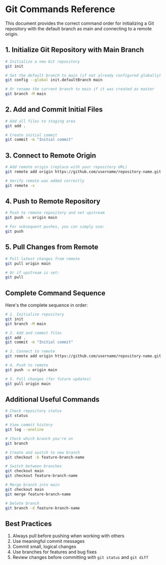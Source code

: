 # Git Commands Reference

This document provides the correct command order for initializing a Git repository with the default branch as main and connecting to a remote origin.

## 1. Initialize Git Repository with Main Branch

```bash
# Initialize a new Git repository
git init

# Set the default branch to main (if not already configured globally)
git config --global init.defaultBranch main

# Or rename the current branch to main if it was created as master
git branch -M main
```

## 2. Add and Commit Initial Files

```bash
# Add all files to staging area
git add .

# Create initial commit
git commit -m "Initial commit"
```

## 3. Connect to Remote Origin

```bash
# Add remote origin (replace with your repository URL)
git remote add origin https://github.com/username/repository-name.git

# Verify remote was added correctly
git remote -v
```

## 4. Push to Remote Repository

```bash
# Push to remote repository and set upstream
git push -u origin main

# For subsequent pushes, you can simply use:
git push
```

## 5. Pull Changes from Remote

```bash
# Pull latest changes from remote
git pull origin main

# Or if upstream is set:
git pull
```

## Complete Command Sequence

Here's the complete sequence in order:

```bash
# 1. Initialize repository
git init
git branch -M main

# 2. Add and commit files
git add .
git commit -m "Initial commit"

# 3. Connect to remote
git remote add origin https://github.com/username/repository-name.git

# 4. Push to remote
git push -u origin main

# 5. Pull changes (for future updates)
git pull origin main
```

## Additional Useful Commands

```bash
# Check repository status
git status

# View commit history
git log --oneline

# Check which branch you're on
git branch

# Create and switch to new branch
git checkout -b feature-branch-name

# Switch between branches
git checkout main
git checkout feature-branch-name

# Merge branch into main
git checkout main
git merge feature-branch-name

# Delete branch
git branch -d feature-branch-name
```

## Best Practices

1. Always pull before pushing when working with others
2. Use meaningful commit messages
3. Commit small, logical changes
4. Use branches for features and bug fixes
5. Review changes before committing with `git status` and `git diff`
